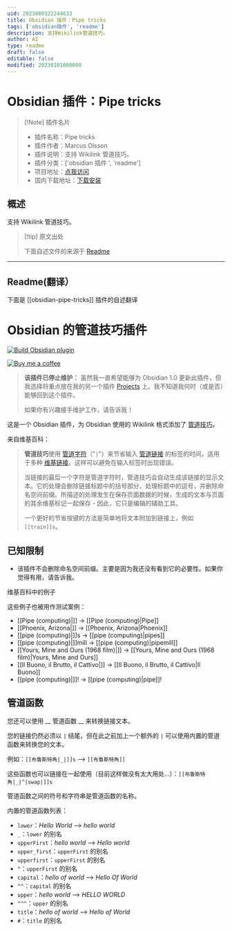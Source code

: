 ```yaml
---
uid: 2023080322244633
title: Obsidian 插件：Pipe tricks
tags: ['obsidian插件', 'readme']
description: 支持Wikilink管道技巧。
author: AI
type: readme
draft: false
editable: false
modified: 20230101000000
---
```


# Obsidian 插件：Pipe tricks

> [!Note] 插件名片
> - 插件名称：Pipe tricks
> - 插件作者：Marcus Olsson
> - 插件说明：支持 Wikilink 管道技巧。
> - 插件分类：['obsidian 插件 ', 'readme']
> - 项目地址：[点我访问](https://github.com/marcusolsson/obsidian-pipe-tricks)
> - 国内下载地址：[下载安装](https://pkmer.cn/products/plugin/pluginMarket/?obsidian-pipe-tricks)

## 概述

支持 Wikilink 管道技巧。

> [!tip] 原文出处
>
>下面自述文件的来源于 [Readme](https://ghproxy.net/https://raw.githubusercontent.com/marcusolsson/obsidian-pipe-tricks/main/README.md)

---

## Readme(翻译）

下面是 [[obsidian-pipe-tricks]] 插件的自述翻译

# Obsidian 的管道技巧插件

[![Build Obsidian plugin](https://github.com/marcusolsson/obsidian-pipe-tricks/actions/workflows/release.yml/badge.svg)](https://github.com/marcusolsson/obsidian-pipe-tricks/actions/workflows/release.yml)

[![Buy me a coffee](https://img.shields.io/badge/-buy_me_a%C2%A0coffee-gray?logo=buy-me-a-coffee)](https://www.buymeacoffee.com/marcusolsson)

> **该插件已停止维护：** 虽然我一直希望能够为 Obsidian 1.0 更新此插件，但我选择将重点放在我的另一个插件 [Projects](https://github.com/marcusolsson/obsidian-projects) 上。我不知道我何时（或是否）能够回到这个插件。
>
> 如果你有兴趣接手维护工作，请告诉我！

这是一个 Obsidian 插件，为 Obsidian 使用的 Wikilink 格式添加了 [管道技巧](https://en.wikipedia.org/wiki/Help:Pipe_trick)。

来自维基百科：

> **管道技巧**使用 [管道字符](https://en.wikipedia.org/wiki/Pipe_character "Pipe character")（"`|`"）来节省输入 [管道链接](https://en.wikipedia.org/wiki/Help:Piped_link "Help:Piped link") 的标签的时间，适用于多种 [维基链接](https://en.wikipedia.org/wiki/Wikilink "Wikilink")。这样可以避免在输入标签时出现错误。
>
> 当链接的最后一个字符是管道字符时，管道技巧会自动生成该链接的显示文本。它的处理会删除链接标题中的括号部分，处理标题中的逗号，并删除命名空间前缀。所描述的处理发生在保存页面数据的时候，生成的文本与页面的其余维基标记一起保存 - 因此，它只是编辑的辅助工具。
>
> 一个更好的节省按键的方法是简单地将文本附加到链接上，例如 `[[train]]s`。

## 已知限制

- 该插件不会删除命名空间前缀。主要是因为我还没有看到它的必要性。如果你觉得有用，请告诉我。

维基百科中的例子

这些例子也被用作测试案例：

- [[Pipe (computing)|]] -> [[Pipe (computing)|Pipe]]
- [[Phoenix, Arizona|]] -> [[Phoenix, Arizona|Phoenix]]
- [[pipe (computing)|]]s -> [[pipe (computing)|pipes]]
- [[pipe (computing)|]]mill -> [[pipe (computing)|pipemill]]
- [[Yours, Mine and Ours (1968 film)|]] -> [[Yours, Mine and Ours (1968 film)|Yours, Mine and Ours]]
- [[Il Buono, il Brutto, il Cattivo|]] -> [[Il Buono, il Brutto, il Cattivo|Il Buono]]
- [[pipe (computing)|]]! -> [[pipe (computing)|pipe]]!

## 管道函数

您还可以使用 __ 管道函数 __ 来转换链接文本。

您的链接仍然必须以 `|` 结尾，但在此之前加上一个额外的 `|` 可以使用内置的管道函数来转换您的文本。

例如：`[[布鲁斯特角|_|]]s` ⟶ `[[布鲁斯特角]]`

这些函数也可以链接在一起使用（目前这样做没有太大用处...）：`[[布鲁斯特角|_|^|swap|]]s`

管道函数之间的符号和字符串是管道函数的名称。

内置的管道函数列表：

- `lower`：_Hello World_ ⟶ _hello world_
- `_`：`lower` 的别名
- `upperFirst`：_hello world_ ⟶ _Hello world_
- `upper_first`：`upperFirst` 的别名
- `upperfirst`：`upperFirst` 的别名
- `^`：`upperFirst` 的别名
- `capital`：_hello of world_ ⟶ _Hello Of World_
- `^^`：`capital` 的别名
- `upper`：_hello world_ ⟶ _HELLO WORLD_
- `^^^`：`upper` 的别名
- `title`：_hello of world_ ⟶ _Hello of World_
- `#`：`title` 的别名



